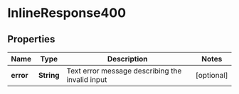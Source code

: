 
# InlineResponse400

## Properties
Name | Type | Description | Notes
------------ | ------------- | ------------- | -------------
**error** | **String** | Text error message describing the invalid input |  [optional]



